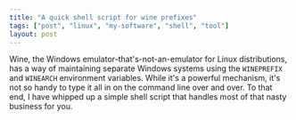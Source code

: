 ```yaml
---
title: "A quick shell script for wine prefixes"
tags: ["post", "linux", "my-software", "shell", "tool"]
layout: post
---
```


Wine, the Windows emulator-that's-not-an-emulator for Linux
distributions, has a way of maintaining separate Windows systems using
the `WINEPREFIX` and `WINEARCH` environment variables. While it's a
powerful mechanism, it's not so handy to type it all in on the command
line over and over. To that end, I have whipped up a simple shell script
that handles most of that nasty business for you.<!--more-->

<p>
<script src="https://gist.github.com/haliphax/378652c55732c659908616a608e02dd2.js"></script>
</p>
